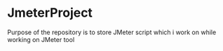 # JmeterProject
Purpose of the repository is to store JMeter script which i work on while working on JMeter tool
